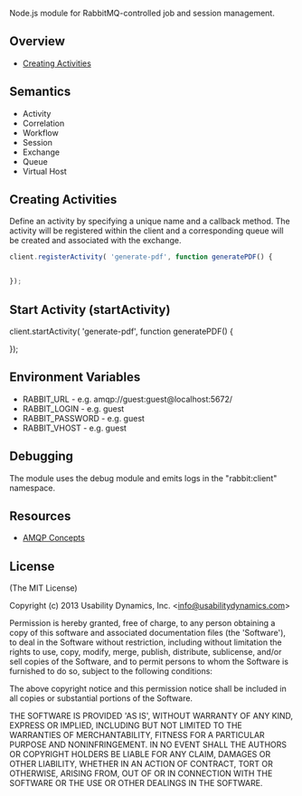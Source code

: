Node.js module for RabbitMQ-controlled job and session management.

## Overview

  - [Creating Activities](#creating-activities)

## Semantics

  - Activity
  - Correlation
  - Workflow
  - Session
  - Exchange
  - Queue
  - Virtual Host

## Creating Activities
Define an activity by specifying a unique name and a callback method.
The activity will be registered within the client and a corresponding queue will be created and associated with the exchange.

```js
client.registerActivity( 'generate-pdf', function generatePDF() {


});
```
## Start Activity (startActivity)
client.startActivity( 'generate-pdf', function generatePDF() {


});

## Environment Variables

  - RABBIT_URL - e.g. amqp://guest:guest@localhost:5672/
  - RABBIT_LOGIN - e.g. guest
  - RABBIT_PASSWORD - e.g. guest
  - RABBIT_VHOST - e.g. guest

## Debugging
The module uses the debug module and emits logs in the "rabbit:client" namespace.

## Resources
  - [AMQP Concepts](http://www.rabbitmq.com/tutorials/amqp-concepts.html)

## License

(The MIT License)

Copyright (c) 2013 Usability Dynamics, Inc. &lt;info@usabilitydynamics.com&gt;

Permission is hereby granted, free of charge, to any person obtaining
a copy of this software and associated documentation files (the
'Software'), to deal in the Software without restriction, including
without limitation the rights to use, copy, modify, merge, publish,
distribute, sublicense, and/or sell copies of the Software, and to
permit persons to whom the Software is furnished to do so, subject to
the following conditions:

The above copyright notice and this permission notice shall be
included in all copies or substantial portions of the Software.

THE SOFTWARE IS PROVIDED 'AS IS', WITHOUT WARRANTY OF ANY KIND,
EXPRESS OR IMPLIED, INCLUDING BUT NOT LIMITED TO THE WARRANTIES OF
MERCHANTABILITY, FITNESS FOR A PARTICULAR PURPOSE AND NONINFRINGEMENT.
IN NO EVENT SHALL THE AUTHORS OR COPYRIGHT HOLDERS BE LIABLE FOR ANY
CLAIM, DAMAGES OR OTHER LIABILITY, WHETHER IN AN ACTION OF CONTRACT,
TORT OR OTHERWISE, ARISING FROM, OUT OF OR IN CONNECTION WITH THE
SOFTWARE OR THE USE OR OTHER DEALINGS IN THE SOFTWARE.